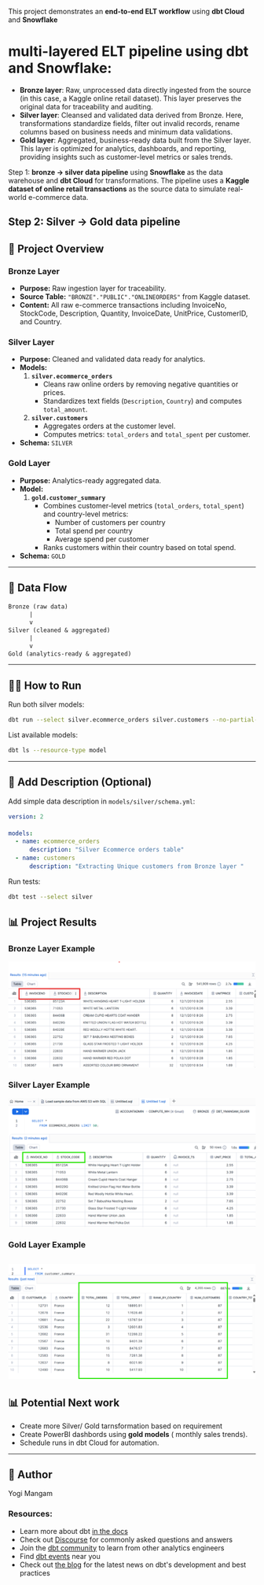 This project demonstrates an **end-to-end ELT workflow** using **dbt Cloud** and **Snowflake**
# multi-layered ELT pipeline using dbt and Snowflake:

- **Bronze layer**: Raw, unprocessed data directly ingested from the source (in this case, a Kaggle online retail dataset). This layer preserves the original data for traceability and auditing.  
- **Silver layer**: Cleansed and validated data derived from Bronze. Here, transformations standardize fields, filter out invalid records, rename columns based on business needs and minimum data validations.  
- **Gold layer**: Aggregated, business-ready data built from the Silver layer. This layer is optimized for analytics, dashboards, and reporting, providing insights such as customer-level metrics or sales trends.


Step 1: **bronze → silver data pipeline** using **Snowflake** as the data warehouse and **dbt Cloud** for transformations. The pipeline uses a **Kaggle dataset of online retail transactions** as the source data to simulate real-world e-commerce data.

Step 2: **Silver → Gold data pipeline** 
---

## 📂 Project Overview

### Bronze Layer
- **Purpose:** Raw ingestion layer for traceability.
- **Source Table:** `"BRONZE"."PUBLIC"."ONLINEORDERS"` from Kaggle dataset.
- **Content:** All raw e-commerce transactions including InvoiceNo, StockCode, Description, Quantity, InvoiceDate, UnitPrice, CustomerID, and Country.

### Silver Layer
- **Purpose:** Cleaned and validated data ready for analytics.
- **Models:**
  1. **`silver.ecommerce_orders`**
     - Cleans raw online orders by removing negative quantities or prices.
     - Standardizes text fields (`Description`, `Country`) and computes `total_amount`.
  2. **`silver.customers`**
     - Aggregates orders at the customer level.
     - Computes metrics: `total_orders` and `total_spent` per customer.
- **Schema:** `SILVER`

### Gold Layer
- **Purpose:** Analytics-ready aggregated data.
- **Model:**
  1. **`gold.customer_summary`**
     - Combines customer-level metrics (`total_orders`, `total_spent`) and country-level metrics:
       - Number of customers per country
       - Total spend per country
       - Average spend per customer
     - Ranks customers within their country based on total spend.
- **Schema:** `GOLD`

---

## 🔗 Data Flow

```
Bronze (raw data)
      |
      v
Silver (cleaned & aggregated)
      |
      v
Gold (analytics-ready & aggregated)
```

---
## 🏃‍♂️ How to Run

Run both silver models:

```bash
dbt run --select silver.ecommerce_orders silver.customers --no-partial-parse
```

List available models:

```bash
dbt ls --resource-type model
```

---

## 🧪 Add Description  (Optional)

Add simple data description in `models/silver/schema.yml`:

```yaml
version: 2

models:
  - name: ecommerce_orders
      description: "Silver Ecommerce orders table"
  - name: customers
      description: "Extracting Unique customers from Bronze layer "
```

Run tests:

```bash
dbt test --select silver
```
## 📊 Project Results

### Bronze Layer Example
![Bronze Layer](docs/Bronze(ASIS).png)

### Silver Layer Example
![Silver Layer Transformation](docs/SilverLevelTransformation.png)

### Gold Layer Example
![Gold Level Transformation](docs/GoldLevelTransformation.png)
---

## 📊 Potential Next work

- Create more Silver/ Gold tarnsformation based on requirement 
- Create PowerBI dashbords using **gold models** ( monthly sales trends).
- Schedule runs in dbt Cloud for automation.

---

## 👤 Author
Yogi Mangam

### Resources:
- Learn more about dbt [in the docs](https://docs.getdbt.com/docs/introduction)
- Check out [Discourse](https://discourse.getdbt.com/) for commonly asked questions and answers
- Join the [dbt community](https://getdbt.com/community) to learn from other analytics engineers
- Find [dbt events](https://events.getdbt.com) near you
- Check out [the blog](https://blog.getdbt.com/) for the latest news on dbt's development and best practices
